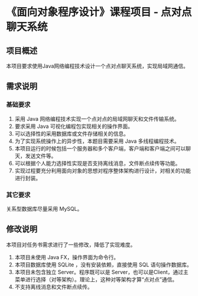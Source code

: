 # 《面向对象程序设计》课程项目 - 点对点聊天系统

## 项目概述
本项目要求使用Java网络编程技术设计一个点对点聊天系统，实现局域网通信。

## 需求说明

### 基础要求
1. 采用 Java 网络编程技术实现一个点对点的局域网聊天和文件传输系统。
2. 要求采用 Java 可视化编程包实现相关的操作界面。
3. 可以选择性的采用数据库或文件存储相关的信息。
4. 为了实现系统操作上的异步性，本题目需要采用 Java 多线程编程技术。
5. 本项目运行的时候包括一个服务器和多个客户端，客户端和客户端之间可以聊天，发送文件等。
6. 可以根据个人能力选择性实现是否支持离线消息，文件断点续传等功能。
7. 实现过程要充分利用面向对象的思想对程序整体架构进行设计，对相关的功能进行封装。

### 其它要求
关系型数据库尽量采用 MySQL。

## 修改说明

本项目对任务书需求进行了一些修改，降低了实现难度。

1. 本项目未使用 Java FX，操作界面为命令行。
2. 本项目数据库使用 SQLite ，没有安装依赖，直接使用 SQL 语句操作数据库。
3. 本项目未包含独立 Server。程序既可以是 Server，也可以是Client，通过主菜单进行选择（对等架构）。理论上，这种对等架构才算“点对点”通信。
4. 不支持离线消息和文件断点续传。